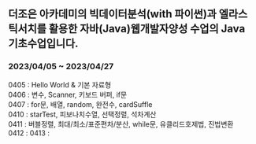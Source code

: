 ## 더조은 아카데미의 빅데이터분석(with 파이썬)과 엘라스틱서치를 활용한 자바(Java)웹개발자양성 수업의 Java 기초수업입니다.
### 2023/04/05 ~ 2023/04/27

0405 : Hello World & 기본 자료형 <br/>
0406 : 변수, Scanner, 키보드 버퍼, if문 <br/>
0407 : for문, 배열, random, 완전수, cardSuffle <br/>
0410 : starTest, 피보나치수열, 선택정렬, 석차계산 <br/>
0411 : 버블정렬, 최대/최소/표준편차/분산, while문, 유클리드호제법, 진법변환 <br/>
0412 : 
0413 : 
